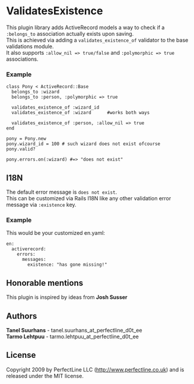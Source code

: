 # ValidatesExistence

This plugin library adds ActiveRecord models a way to check if a `:belongs_to` association actually exists upon saving.  
This is achieved via adding a `validates_existence_of` validator to the base validations module.  
It also supports `:allow_nil => true/false` and `:polymorphic => true` associations.

### Example
    class Pony < ActiveRecord::Base
      belongs_to :wizard
      belongs_to :person, :polymorphic => true

      validates_existence_of :wizard_id
      validates_existence_of :wizard      #works both ways

      validates_existence_of :person, :allow_nil => true
    end

    pony = Pony.new
    pony.wizard_id = 100 # such wizard does not exist ofcourse
    pony.valid?

    pony.errors.on(:wizard) #=> "does not exist"
    
## I18N

The default error message is `does not exist`.  
This can be customized via Rails I18N like any other validation error message via `:existence` key.


### Example

This would be your customized en.yaml:

    en:
      activerecord:
        errors:
          messages:
            existence: "has gone missing!"

## Honorable mentions
This plugin is inspired by ideas from **Josh Susser**

## Authors
**Tanel Suurhans** - tanel.suurhans_at_perfectline_d0t_ee  
**Tarmo Lehtpuu** - tarmo.lehtpuu_at_perfectline_d0t_ee

## License
Copyright 2009 by PerfectLine LLC (<http://www.perfectline.co.uk>) and is released under the MIT license.